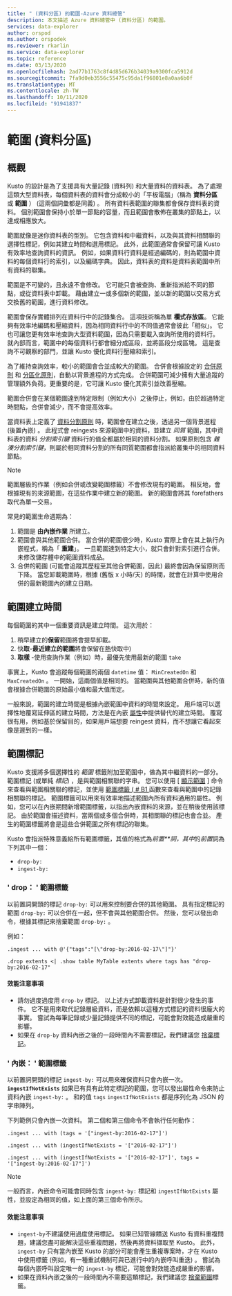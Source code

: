 ```yaml
---
title: " (資料分區) 的範圍-Azure 資料總管"
description: 本文描述 Azure 資料總管中 (資料分區) 的範圍。
services: data-explorer
author: orspod
ms.author: orspodek
ms.reviewer: rkarlin
ms.service: data-explorer
ms.topic: reference
ms.date: 03/13/2020
ms.openlocfilehash: 2ad77b1763c8f4d85d676b34039a9300fca5912d
ms.sourcegitcommit: 7fa9d0eb3556c55475c95da1f96801e8a0aa6b0f
ms.translationtype: MT
ms.contentlocale: zh-TW
ms.lasthandoff: 10/11/2020
ms.locfileid: "91941837"
---
```

# <a name="extents-data-shards"></a>範圍 (資料分區) 

## <a name="overview"></a>概觀

Kusto 的設計是為了支援具有大量記錄 (資料列) 和大量資料的資料表。 為了處理這類大型資料表，每個資料表的資料會分成較小的「平板電腦」（稱為 **資料分區** 或 **範圍** ） (這兩個詞彙都是同義) 。 所有資料表範圍的聯集都會保存資料表的資料。 個別範圍會保持小於單一節點的容量，而且範圍會散佈在叢集的節點上，以達成相應放大。

範圍就像是迷你資料表的型別。 它包含資料和中繼資料，以及與其資料相關聯的選擇性標記，例如其建立時間和選用標記。 此外，此範圍通常會保留可讓 Kusto 有效率地查詢資料的資訊。
例如，如果資料行資料是經過編碼的，則為範圍中資料的每個資料行的索引，以及編碼字典。 因此，資料表的資料是資料表範圍中所有資料的聯集。

範圍是不可變的，且永遠不會修改。 它可能只會被查詢、重新指派給不同的節點，或從資料表中卸載。 藉由建立一或多個新的範圍，並以新的範圍以交易方式交換舊的範圍，進行資料修改。

範圍會保存實體排列在資料行中的記錄集合。
這項技術稱為單 **欄式存放區**。 它能夠有效率地編碼和壓縮資料，因為相同資料行中的不同值通常會彼此「相似」。 它也可讓您更有效率地查詢大型資料範圍，因為只需要載入查詢所使用的資料行。 就內部而言，範圍中的每個資料行都會細分成區段，並將區段分成區塊。 這是查詢不可觀察的部門，並讓 Kusto 優化資料行壓縮和索引。

為了維持查詢效率，較小的範圍會合並成較大的範圍。
合併會根據設定的 [合併原則](mergepolicy.md) 和 [分區化原則](shardingpolicy.md)，自動以背景進程的方式完成。
合併範圍可減少擁有大量追蹤的管理額外負荷。更重要的是，它可讓 Kusto 優化其索引並改善壓縮。

範圍合併會在某個範圍達到特定限制（例如大小）之後停止，例如，由於超過特定時間點，合併會減少，而不會提高效率。

當資料表上定義了 [資料分割原則](partitioningpolicy.md) 時，範圍會在建立之後，透過另一個背景進程 (後置內嵌) 。 此程式會 reingests 來源範圍中的資料，並建立 *同質* 範圍，其中資料表的資料 *分割索引鍵* 資料行的值全都屬於相同的資料分割。 如果原則包含 *雜湊分割索引鍵*，則屬於相同資料分割的所有同質範圍都會指派給叢集中的相同資料節點。

> [!NOTE]
> 範圍層級的作業（例如合併或改變範圍標籤）不會修改現有的範圍。
> 相反地，會根據現有的來源範圍，在這些作業中建立新的範圍。 新的範圍會將其 forefathers 取代為單一交易。

常見的範圍生命週期為：

1. 範圍是 **由內嵌作業** 所建立。
1. 範圍會與其他範圍合併。 當合併的範圍很少時，Kusto 實際上會在其上執行內嵌程式，稱為「 **重建**」。 一旦範圍達到特定大小，就只會針對索引進行合併。 未修改儲存體中的範圍資料成品。
1. 合併的範圍 (可能會追蹤其歷程至其他合併範圍，因此) 最終會因為保留原則而下降。 
   當您卸載範圍時，根據 (舊版 x 小時/天) 的時間，就會在計算中使用合併的最新範圍內的建立日期。

## <a name="extent-creation-time"></a>範圍建立時間

每個範圍的其中一個重要資訊是建立時間。 這次用於：

1. 稍早建立的**保留**範圍將會提早卸載。
1. 快**取-最近建立的範圍**將會保留在[熱](cachepolicy.md)快取中) 
1. **取樣** -使用查詢作業（例如）時，最優先使用最新的範圍 `take`

事實上，Kusto 會追蹤每個範圍的兩個 `datetime` 值： `MinCreatedOn` 和 `MaxCreatedOn` 。
一開始，這兩個值是相同的。 當範圍與其他範圍合併時，新的值會根據合併範圍的原始最小值和最大值而定。

一般來說，範圍的建立時間是根據內嵌範圍中資料的時間來設定。 用戶端可以選擇性地覆寫延伸區的建立時間，方法是在內嵌 [屬性](../../ingestion-properties.md)中提供替代的建立時間。
覆寫很有用，例如基於保留目的，如果用戶端想要 reingest 資料，而不想讓它看起來像是遲到的一樣。

## <a name="extent-tagging"></a>範圍標記

Kusto 支援將多個選擇性的 *範圍* 標籤附加至範圍中，做為其中繼資料的一部分。 範圍標記 (或單純 *標記*) ，是與範圍相關聯的字串。 您可以使用 [ [顯示範圍](extents-commands.md#show-extents) ] 命令來查看與範圍相關聯的標記，並使用 [範圍標籤 ( # B1 ](../query/extenttagsfunction.md) 函數來查看與範圍中的記錄相關聯的標記。
範圍標籤可以用來有效率地描述範圍內所有資料通用的屬性。
例如，您可以在內嵌期間新增範圍標籤，以指出內嵌資料的來源，並在稍後使用該標記。 由於範圍會描述資料，當兩個或多個合併時，其相關聯的標記也會合並。 產生的範圍標籤將會是這些合併範圍之所有標記的聯集。

Kusto 會指派特殊意義給所有範圍標籤，其值的格式為*前置**詞，其中*的*前置*詞為下列其中一個：

* `drop-by:`
* `ingest-by:`

### <a name="drop-by-extent-tags"></a>' drop： ' 範圍標籤

以前置詞開頭的標記 `drop-by:` 可以用來控制要合併的其他範圍。 具有指定標記的範圍 `drop-by:` 可以合併在一起，但不會與其他範圍合併。 然後，您可以發出命令，根據其標記來捨棄範圍 `drop-by:` 。

例如：

```kusto
.ingest ... with @'{"tags":"[\"drop-by:2016-02-17\"]"}'

.drop extents <| .show table MyTable extents where tags has "drop-by:2016-02-17" 
```

#### <a name="performance-notes"></a>效能注意事項

* 請勿過度過度用 `drop-by` 標記。 以上述方式卸載資料是針對很少發生的事件。 它不是用來取代記錄層級資料，而是依賴以這種方式標記的資料很龐大的事實。 嘗試為每筆記錄或少量記錄提供不同的標記，可能會對效能造成嚴重的影響。
* 如果在 `drop-by` 資料內嵌之後的一段時間內不需要標記，我們建議您 [捨棄標記](extents-commands.md#drop-extent-tags)。

### <a name="ingest-by-extent-tags"></a>' 內嵌： ' 範圍標籤

以前置詞開頭的標記 `ingest-by:` 可以用來確保資料只會內嵌一次。 **`ingestIfNotExists`** 如果已有具有此特定標記的範圍，您可以發出屬性命令來防止資料內嵌 `ingest-by:` 。
和的值 `tags` `ingestIfNotExists` 都是序列化為 JSON 的字串陣列。

下列範例只會內嵌一次資料。 第二個和第三個命令不會執行任何動作：

```kusto
.ingest ... with (tags = '["ingest-by:2016-02-17"]')

.ingest ... with (ingestIfNotExists = '["2016-02-17"]')

.ingest ... with (ingestIfNotExists = '["2016-02-17"]', tags = '["ingest-by:2016-02-17"]')
```

> [!NOTE]
> 一般而言，內嵌命令可能會同時包含 `ingest-by:` 標記和 `ingestIfNotExists` 屬性，並設定為相同的值，如上面的第三個命令所示。

#### <a name="performance-notes"></a>效能注意事項

* `ingest-by`不建議使用過度使用標記。
如果已知管線饋送 Kusto 有資料重複問題，建議您盡可能解決這些重複問題，然後再將資料擷取至 Kusto。 此外， `ingest-by` 只有當內嵌至 Kusto 的部分可能會產生重複專案時，才在 Kusto 中使用標籤 (例如，有一種重試機制可與已進行中的內嵌呼叫重迭) 。 嘗試為每個內嵌呼叫設定唯一的 `ingest-by` 標記，可能會對效能造成嚴重的影響。
* 如果在資料內嵌之後的一段時間內不需要這類標記，我們建議您 [捨棄範圍](drop-extent-tags.md)標籤。
 
